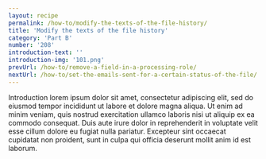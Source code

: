 ```yaml
---
layout: recipe
permalink: /how-to/modify-the-texts-of-the-file-history/
title: 'Modify the texts of the file history'
category: 'Part B'
number: '208'
introduction-text: ''
introduction-img: '101.png'
prevUrl: /how-to/remove-a-field-in-a-processing-role/
nextUrl: /how-to/set-the-emails-sent-for-a-certain-status-of-the-file/
---
```


Introduction lorem ipsum dolor sit amet, consectetur adipiscing elit, sed do eiusmod tempor incididunt ut labore et dolore magna aliqua. Ut enim ad minim veniam, quis nostrud exercitation ullamco laboris nisi ut aliquip ex ea commodo consequat. Duis aute irure dolor in reprehenderit in voluptate velit esse cillum dolore eu fugiat nulla pariatur. Excepteur sint occaecat cupidatat non proident, sunt in culpa qui officia deserunt mollit anim id est laborum.

